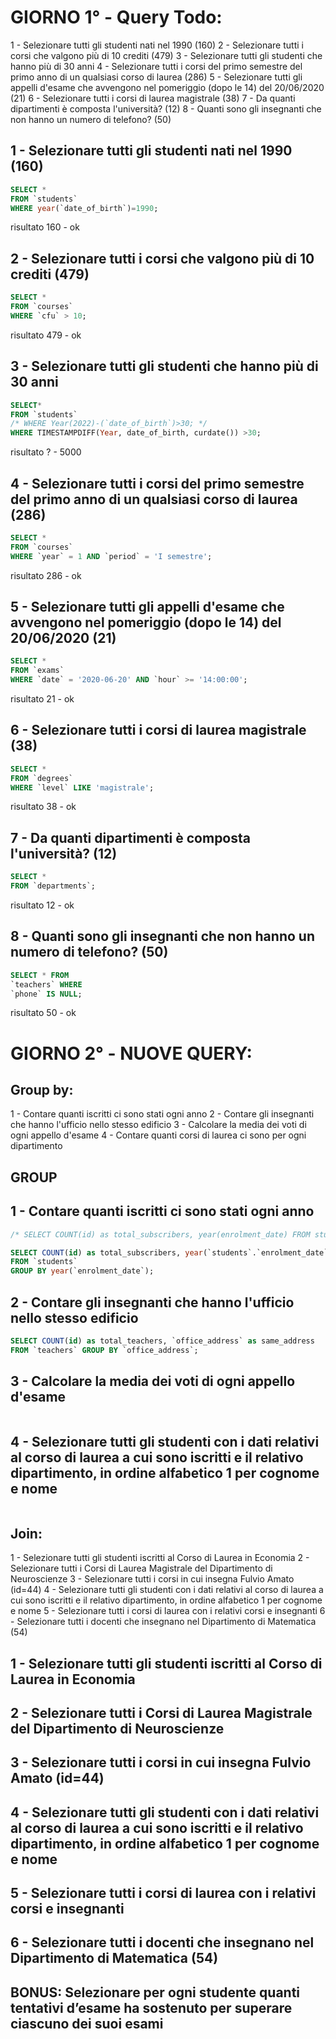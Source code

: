# GIORNO 1° - Query Todo:
1 - Selezionare tutti gli studenti nati nel 1990 (160)
2 - Selezionare tutti i corsi che valgono più di 10 crediti (479)
3 - Selezionare tutti gli studenti che hanno più di 30 anni
4 - Selezionare tutti i corsi del primo semestre del primo anno di un qualsiasi corso di laurea (286)
5 - Selezionare tutti gli appelli d'esame che avvengono nel pomeriggio (dopo le 14) del 20/06/2020 (21)
6 - Selezionare tutti i corsi di laurea magistrale (38)
7 - Da quanti dipartimenti è composta l'università? (12)
8 - Quanti sono gli insegnanti che non hanno un numero di telefono? (50)

## 1 - Selezionare tutti gli studenti nati nel 1990 (160)
```sql
SELECT *
FROM `students`
WHERE year(`date_of_birth`)=1990;
```
risultato 160 - ok

## 2 - Selezionare tutti i corsi che valgono più di 10 crediti (479)
```sql
SELECT *
FROM `courses`
WHERE `cfu` > 10;
```
risultato 479 - ok

## 3 - Selezionare tutti gli studenti che hanno più di 30 anni
```sql
SELECT*
FROM `students`
/* WHERE Year(2022)-(`date_of_birth`)>30; */
WHERE TIMESTAMPDIFF(Year, date_of_birth, curdate()) >30;
```
risultato ? - 5000

## 4 - Selezionare tutti i corsi del primo semestre del primo anno di un qualsiasi corso di laurea (286)
```sql
SELECT *
FROM `courses`
WHERE `year` = 1 AND `period` = 'I semestre';
```
risultato 286 - ok

## 5 - Selezionare tutti gli appelli d'esame che avvengono nel pomeriggio (dopo le 14) del 20/06/2020 (21)
```sql
SELECT *
FROM `exams`
WHERE `date` = '2020-06-20' AND `hour` >= '14:00:00';
```
risultato 21 - ok

## 6 - Selezionare tutti i corsi di laurea magistrale (38)
```sql
SELECT *
FROM `degrees`
WHERE `level` LIKE 'magistrale';
```
risultato 38 - ok

## 7 - Da quanti dipartimenti è composta l'università? (12)
```sql
SELECT *
FROM `departments`;
```
risultato 12 - ok

## 8 - Quanti sono gli insegnanti che non hanno un numero di telefono? (50)
```sql
SELECT * FROM
`teachers` WHERE
`phone` IS NULL;
```
risultato 50 - ok

# GIORNO 2° - NUOVE QUERY:
## Group by:
1 - Contare quanti iscritti ci sono stati ogni anno
2 - Contare gli insegnanti che hanno l'ufficio nello stesso edificio
3 - Calcolare la media dei voti di ogni appello d'esame
4 - Contare quanti corsi di laurea ci sono per ogni dipartimento

## GROUP
## 1 - Contare quanti iscritti ci sono stati ogni anno
```sql
/* SELECT COUNT(id) as total_subscribers, year(enrolment_date) FROM students GROUP BY enrolment_date; */

SELECT COUNT(id) as total_subscribers, year(`students`.`enrolment_date`) as enrolment_year
FROM `students` 
GROUP BY year(`enrolment_date`);

```
## 2 - Contare gli insegnanti che hanno l'ufficio nello stesso edificio
```sql
SELECT COUNT(id) as total_teachers, `office_address` as same_address
FROM `teachers` GROUP BY `office_address`;
```
## 3 - Calcolare la media dei voti di ogni appello d'esame
```sql

```

## 4 - Selezionare tutti gli studenti con i dati relativi al corso di laurea a cui sono iscritti e il relativo dipartimento, in ordine alfabetico 1 per cognome e nome
```sql

```
## Join:
1 - Selezionare tutti gli studenti iscritti al Corso di Laurea in Economia
2 - Selezionare tutti i Corsi di Laurea Magistrale del Dipartimento di Neuroscienze
3 - Selezionare tutti i corsi in cui insegna Fulvio Amato (id=44)
4 - Selezionare tutti gli studenti con i dati relativi al corso di laurea a cui sono iscritti e il relativo dipartimento, in ordine alfabetico 1 per cognome e nome
5 - Selezionare tutti i corsi di laurea con i relativi corsi e insegnanti
6 - Selezionare tutti i docenti che insegnano nel Dipartimento di Matematica (54)

## 1 - Selezionare tutti gli studenti iscritti al Corso di Laurea in Economia

## 2 - Selezionare tutti i Corsi di Laurea Magistrale del Dipartimento di Neuroscienze

## 3 - Selezionare tutti i corsi in cui insegna Fulvio Amato (id=44)

## 4 - Selezionare tutti gli studenti con i dati relativi al corso di laurea a cui sono iscritti e il relativo dipartimento, in ordine alfabetico 1 per cognome e nome

## 5 - Selezionare tutti i corsi di laurea con i relativi corsi e insegnanti

## 6 - Selezionare tutti i docenti che insegnano nel Dipartimento di Matematica (54)

## BONUS: Selezionare per ogni studente quanti tentativi d’esame ha sostenuto per superare ciascuno dei suoi esami

